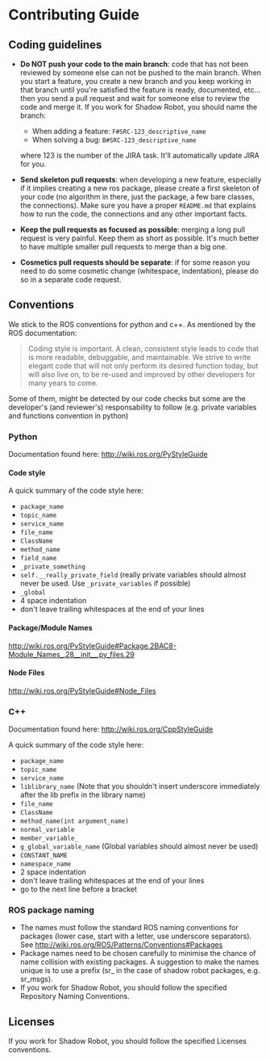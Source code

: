 # Contributing Guide

## Coding guidelines
- **Do NOT push your code to the main branch**: code that has not been reviewed by someone else can not be pushed to the main branch. When you start a feature, you create a new branch and you keep working in that branch until you're satisfied the feature is ready, documented, etc... then you send a pull request and wait for someone else to review the code and merge it.
If you work for Shadow Robot, you should name the branch: 
  - When adding a feature: `F#SRC-123_descriptive_name`
  - When solving a bug: `B#SRC-123_descriptive_name` 

  where 123 is the number of the JIRA task. It'll automatically update JIRA for you. 
- **Send skeleton pull requests**: when developing a new feature, especially if it implies creating a new ros package, please create a first skeleton of your code (no algorithm in there, just the package, a few bare classes, the connections). Make sure you have a proper `README.md` that explains how to run the code, the connections and any other important facts.
- **Keep the pull requests as focused as possible**: merging a long pull request is very painful. Keep them as short as possible. It's much better to have multiple smaller pull requests to merge than a big one.
- **Cosmetics pull requests should be separate**: if for some reason you need to do some cosmetic change (whitespace, indentation), please do so in a separate code request. 

## Conventions
We stick to the ROS conventions for python and c++. As mentioned by the ROS documentation: 
>Coding style is important. A clean, consistent style leads to code that is more readable, debuggable, and maintainable. We strive to write elegant code that will not only perform its desired function today, but will also live on, to be re-used and improved by other developers for many years to come.

Some of them, might be detected by our code checks but some are the developer's (and reviewer's) responsability to follow (e.g. private variables and functions convention in python)

### Python
Documentation found here: http://wiki.ros.org/PyStyleGuide

#### Code style
A quick summary of the code style here:

- `package_name`
- `topic_name`
- `service_name`
- `file_name`
- `ClassName`
- `method_name`
- `field_name`
- `_private_something`
- `self.__really_private_field` (really private variables should almost never be used. Use `_private_variables` if possible)
- `_global`
- 4 space indentation
- don't leave trailing whitespaces at the end of your lines

#### Package/Module Names
http://wiki.ros.org/PyStyleGuide#Package.2BAC8-Module_Names_.28__init__.py_files.29

#### Node Files
http://wiki.ros.org/PyStyleGuide#Node_Files

### C++
Documentation found here: http://wiki.ros.org/CppStyleGuide

A quick summary of the code style here:
- `package_name`
- `topic_name`
- `service_name`
- `liblibrary_name` (Note that you shouldn't insert underscore immediately after the lib prefix in the library name)
- `file_name`
- `ClassName`
- `method_name(int argument_name)`
- `normal_variable`
- `member_variable_`
- `g_global_variable_name` (Global variables should almost never be used)
- `CONSTANT_NAME`
- `namespace_name`
- 2 space indentation
- don't leave trailing whitespaces at the end of your lines
- go to the next line before a bracket

### ROS package naming
- The names must follow the standard ROS naming conventions for packages (lower case, start with a letter, use underscore separators). See http://wiki.ros.org/ROS/Patterns/Conventions#Packages
- Package names need to be chosen carefully to minimise the chance of name collision with existing packages. A suggestion to make the names unique is to use a prefix (sr_ in the case of shadow robot packages, e.g. sr_msgs).
- If you work for Shadow Robot, you should follow the specified Repository Naming Conventions.

## Licenses
If you work for Shadow Robot, you should follow the specified Licenses conventions.
